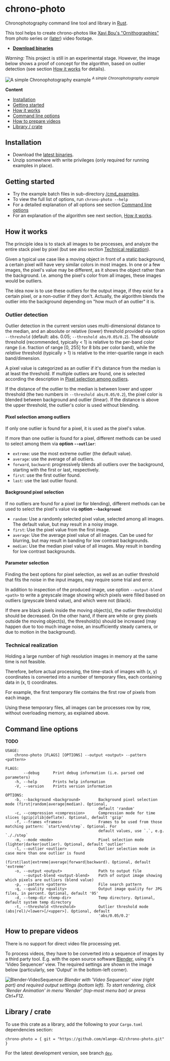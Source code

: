 # chrono-photo

Chronophotography command line tool and library in [Rust](https://www.rust-lang.org/).

This tool helps to create chrono-photos like 
[Xavi Bou's "Ornithographies"](http://www.xavibou.com/) 
from photo series or ([later](#how-to-prepare-videos)) video footage.

* **[Download binaries](https://github.com/mlange-42/chrono-photo/releases/)**

_Warning:_ This project is still in an experimental stage. However, the image below shows a proof of concept for the algorithm,
based on outlier detection (see section [How it works](#how-it-works) for details). 

![A simple Chronophotography example](https://user-images.githubusercontent.com/44003176/77975353-236da480-72fa-11ea-9ff9-5c110895fe5d.jpg)
<sup>_A simple Chronophotography example_</sup>

**Content**
* [Installation](#installation)
* [Getting started](#getting-started)
* [How it works](#how-it-works)
* [Command line options](#command-line-options)
* [How to prepare videos](#how-to-prepare-videos)
* [Library / crate](#library--crate)

## Installation

* Download the [latest binaries](https://github.com/mlange-42/chrono-photo/releases).
* Unzip somewhere with write privileges (only required for running examples in place).

## Getting started

* Try the example batch files in sub-directory [/cmd_examples](/cmd_examples).
* To view the full list of options, run `chrono-photo --help`
* For a detailed explanation of all options see section [Command line options](#command-line-options)
* For an explanation of the algorithm see next section, [How it works](#how-it-works).

## How it works

The principle idea is to stack all images to be processes, and analyze the entire stack pixel by pixel
(but see also section [Technical realization](#technical-realization)).

Given a typical use case like a moving object in front of a static background, 
a certain pixel will have very similar colors in most images. 
In one or a few images, the pixel's value may be different, as it shows the object rather than the background.
I.e. among the pixel's color from all images, these images would be outliers.

The idea now is to use these outliers for the output image, if they exist for a certain pixel,
or a non-outlier if they don't. Actually, the algorithm blends the outlier into the background depending on "how much of an outlier" it is.

### Outlier detection

Outlier detection in the current version uses multi-dimensional distance to the median,
and an absolute or relative (lower) threshold provided via option `--threshold` (default: abs. 0.05; `--threshold abs/0.05/0.2`). 
The _absolute_ threshold (recommended, typically < 1) is relative to the per-band color range (i.e. fraction of range [0, 255] for 8 bits per color band),
while the _relative_ threshold (typically > 1) is relative to the inter-quartile range in each band/dimension.

A pixel value is categorized as an outlier if it's distance from the median is at least the threshold.
If multiple outliers are found, one is selected according the description in 
[Pixel selection among outliers](#pixel-selection-among-outliers).

If the distance of the outlier to the median is between lower and upper threshold (the two numbers in `--threshold abs/0.05/0.2`),
the pixel color is blended between background and outlier (linear). 
If the distance is above the upper threshold, the outlier's color is used without blending.

#### Pixel selection among outliers

If only one outlier is found for a pixel, it is used as the pixel's value.

If more than one outlier is found for a pixel, different methods can be used to select among them 
via **option `--outlier`**:
* `extreme`: use the most extreme outlier (the default value).
* `average`: use the average of all outliers.
* `forward`, `backward`: progressively blends all outliers over the background, starting with the first or last, respectively.
* `first`: use the first outlier found.
* `last`: use the last outlier found.

#### Background pixel selection

If no outliers are found for a pixel (or for blending), different methods can be used to select the 
pixel's value via **option `--background`**:
* `random`: Use a randomly selected pixel value, selected among all images. The default value, but may result in a noisy image.
* `first`: Use the pixel value from the first image.
* `average`: Use the average pixel value of all images. Can be used for blurring, but may result in banding for low contrast backgrounds.
* `median`: Use the median pixel value of all images. May result in banding for low contrast backgrounds.

#### Parameter selection

Finding the best options for pixel selection, as well as an outlier threshold that fits the noise in the input images,
may require some trial and error.

In addition to inspection of the produced image, use option `--output-blend <path>` to write a greyscale
image showing which pixels were filled based on outliers (greyscale blend value), and which were not (black).

If there are black pixels inside the moving object(s), the outlier threshold(s) should be decreased. 
On the other hand, if there are white or grey pixels outside the moving object(s), the threshold(s) should be increased
(may happen due to too much image noise, an insufficiently steady camera, or due to motion in the background).

### Technical realization

Holding a large number of high resolution images in memory at the same time is not feasible. 

Therefore, before actual processing, the time-stack of images with (x, y) coordinates
is converted into a number of temporary files, each containing data in (x, t) coordinates.

For example, the first temporary file contains the first row of pixels from each image.

Using these temporary files, all images can be processes row by row, without overloading memory, as explained above.

## Command line options

**TODO**

```
USAGE:
    chrono-photo [FLAGS] [OPTIONS] --output <output> --pattern <pattern>

FLAGS:
        --debug      Print debug information (i.e. parsed cmd parameters)
    -h, --help       Prints help information
    -V, --version    Prints version information

OPTIONS:
    -b, --background <background>        Background pixel selection mode (first|random|average|median). Optional,
                                         default 'random'
    -c, --compression <compression>      Compression mode for time slices (gzip|zlib|deflate). Optional, default 'gzip'
    -f, --frames <frames>                Frames to be used from those matching pattern: `start/end/step`. Optional. For
                                         default values, use `.`, e.g. `././step`
    -m, --mode <mode>                    Pixel selection mode (lighter|darker|outlier). Optional, default 'outlier'
    -l, --outlier <outlier>              Outlier selection mode in case more than one outlier is found
                                         (first|last|extreme|average|forward|backward). Optional, default 'extreme'
    -o, --output <output>                Path to output file
        --output-blend <output-blend>    Path of output image showing which pixels are outliers (blend value)
    -p, --pattern <pattern>              File search pattern
    -q, --quality <quality>              Output image quality for JPG files, in percent. Optional, default '95'
    -d, --temp-dir <temp-dir>            Temp directory. Optional, default system temp directory
    -t, --threshold <threshold>          Outlier threshold mode (abs|rel)/<lower>[/<upper>]. Optional, default
                                         'abs/0.05/0.2'
```

## How to prepare videos

There is no support for direct video file processing yet.

To process videos, they have to be converted into a sequence of images by a third party tool.
E.g. with the open source software [Blender](https://www.blender.org/),
using it's 'Video Sequencer' view. The required settings are shown in the image below
(particularly, see 'Output' in the bottom-left corner).

![Blender-VideoSequencer](https://user-images.githubusercontent.com/44003176/78508454-58a94500-7787-11ea-9e55-675e88cf14d7.PNG)
_Blender with 'Video Sequencer' view (right part) and required output settings (bottom left).
To start rendering, click 'Render Animation' in menu 'Render' (top-most menu bar) or press Ctrl+F12._

## Library / crate

To use this crate as a library, add the following to your `Cargo.toml` dependencies section:
```
chrono-photo = { git = "https://github.com/mlange-42/chrono-photo.git" }
```
For the latest development version, see branch [`dev`](https://github.com/mlange-42/chrono-photo/tree/dev).
